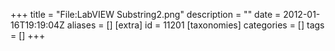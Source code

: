 +++
title = "File:LabVIEW Substring2.png"
description = ""
date = 2012-01-16T19:19:04Z
aliases = []
[extra]
id = 11201
[taxonomies]
categories = []
tags = []
+++


